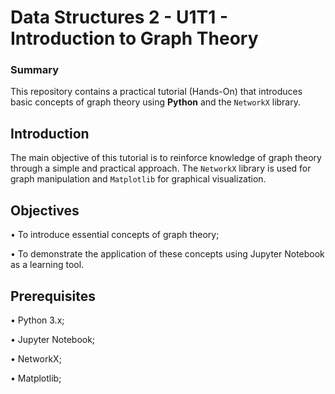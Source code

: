 # Data Structures 2 - U1T1 - Introduction to Graph Theory

  ### Summary
  This repository contains a practical tutorial (Hands-On) that introduces basic concepts of graph theory using **Python** and the  `NetworkX` library.  
    


## Introduction
  The main objective of this tutorial is to reinforce knowledge of graph theory through a simple and practical approach. The `NetworkX` library is used for graph manipulation and `Matplotlib` for graphical visualization.


## Objectives
  • To introduce essential concepts of graph theory;  
    
  • To demonstrate the application of these concepts using Jupyter Notebook as a learning tool.

## Prerequisites
  • Python 3.x;  
    
  • Jupyter Notebook;  
    
  • NetworkX;  
    
  • Matplotlib;  
  





